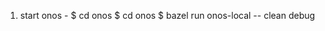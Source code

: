 1) start onos - $ cd onos
                $ cd onos
                $ bazel run onos-local -- clean debug
